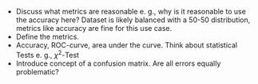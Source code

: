 - Discuss what metrics are reasonable e. g., why is it reasonable to use the accuracy here? Dataset is likely balanced with a 50-50 distribution, metrics like accuracy are fine for this use case.
- Define the metrics.
- Accuracy, ROC-curve, area under the curve. Think about statistical Tests e. g., $\chi^2$-Test
- Introduce concept of a confusion matrix. Are all errors equally problematic?
